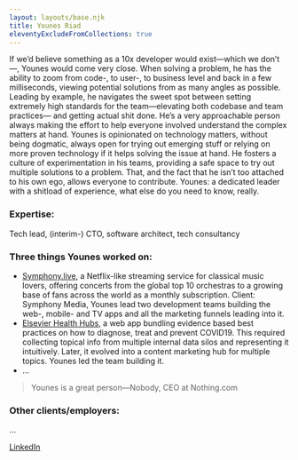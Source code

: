 ```yaml
---
layout: layouts/base.njk
title: Younes Riad
eleventyExcludeFromCollections: true
---
```


If we’d believe something as a 10x developer would exist—which we don’t—, Younes would come very close. When solving a problem, he has the ability to zoom from code-, to user-, to business level and back in a few milliseconds, viewing potential solutions from as many angles as possible. Leading by example, he navigates the sweet spot between setting extremely high standards for the team—elevating both codebase and team practices— and getting actual shit done.  He’s a very approachable person always making the effort to help everyone involved understand the complex matters at hand. Younes is opinionated on technology matters, without being dogmatic, always open for trying out emerging stuff or relying on more proven technology if it helps solving the issue at hand. He fosters a culture of experimentation in his teams, providing a safe space to try out multiple solutions to a problem. That, and the fact that he isn’t too attached to his own ego, allows everyone to contribute. Younes: a dedicated leader with a shitload of experience, what else do you need to know, really.


### Expertise: 
Tech lead, (interim-) CTO, software architect, tech consultancy

### Three things Younes worked on:
* [Symphony.live](https://symphony.live/), a Netflix-like streaming service for classical music lovers, offering concerts from the global top 10 orchestras to a growing base of fans across the world as a monthly subscription. Client: Symphony Media, Younes lead two development teams building the web-, mobile- and TV apps and all the marketing funnels leading into it.
* [Elsevier Health Hubs](https://elsevier.health/en-US/home), a web app bundling evidence based best practices on how to diagnose, treat and prevent COVID19. This required collecting topical info from multiple internal data silos and representing it intuitively. Later, it evolved into a content marketing hub for multiple topics. Younes led the team building it.
* …

> Younes is a great person—Nobody, CEO at Nothing.com  

### Other clients/employers:
…


[LinkedIn](https://www.linkedin.com/in/laurens-de-knijff/)



